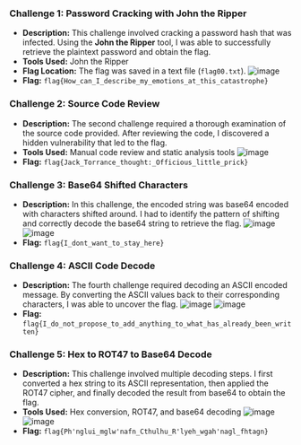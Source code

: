 ### Challenge 1: Password Cracking with John the Ripper

- **Description:** This challenge involved cracking a password hash that was infected. Using the **John the Ripper** tool, I was able to successfully retrieve the plaintext password and obtain the flag.
- **Tools Used:** John the Ripper
- **Flag Location:** The flag was saved in a text file (`flag00.txt`).
![image](https://github.com/x03ee/DeadFaceCTF-2024/blob/main/Mal-Where%20is%20My%20Mind/Mal-Where%20is%20My%20Mind%2000/flag.png)
- **Flag:** `flag{How_can_I_describe_my_emotions_at_this_catastrophe}`

### Challenge 2: Source Code Review

- **Description:** The second challenge required a thorough examination of the source code provided. After reviewing the code, I discovered a hidden vulnerability that led to the flag.
- **Tools Used:** Manual code review and static analysis tools
![image](https://github.com/x03ee/DeadFaceCTF-2024/blob/main/Mal-Where%20is%20My%20Mind/Mal-Where%20is%20My%20Mind%2001/flag.png)
- **Flag:** `flag{Jack_Torrance_thought:_Officious_little_prick}`

### Challenge 3: Base64 Shifted Characters

- **Description:** In this challenge, the encoded string was base64 encoded with characters shifted around. I had to identify the pattern of shifting and correctly decode the base64 string to retrieve the flag.
![image](https://github.com/x03ee/DeadFaceCTF-2024/blob/main/Mal-Where%20is%20My%20Mind/Mal-Where%20is%20My%20Mind%2002/solution.png)
![image](https://github.com/x03ee/DeadFaceCTF-2024/blob/main/Mal-Where%20is%20My%20Mind/Mal-Where%20is%20My%20Mind%2002/flag.png)
- **Flag:** `flag{I_dont_want_to_stay_here}`

### Challenge 4: ASCII Code Decode

- **Description:** The fourth challenge required decoding an ASCII encoded message. By converting the ASCII values back to their corresponding characters, I was able to uncover the flag.
![image](https://github.com/x03ee/DeadFaceCTF-2024/blob/main/Mal-Where%20is%20My%20Mind/Mal-Where%20is%20My%20Mind%2003/binary.png)
![image](https://github.com/x03ee/DeadFaceCTF-2024/blob/main/Mal-Where%20is%20My%20Mind/Mal-Where%20is%20My%20Mind%2003/flag.txt.png)
- **Flag:** `flag{I_do_not_propose_to_add_anything_to_what_has_already_been_written}`

### Challenge 5: Hex to ROT47 to Base64 Decode

- **Description:** This challenge involved multiple decoding steps. I first converted a hex string to its ASCII representation, then applied the ROT47 cipher, and finally decoded the result from base64 to obtain the flag.
- **Tools Used:** Hex conversion, ROT47, and base64 decoding
![image](https://github.com/x03ee/DeadFaceCTF-2024/blob/main/Mal-Where%20is%20My%20Mind/Mal-Where%20is%20My%20Mind%2004/order.png)
![image](https://github.com/x03ee/DeadFaceCTF-2024/blob/main/Mal-Where%20is%20My%20Mind/Mal-Where%20is%20My%20Mind%2004/flag.txt.png)
- **Flag:** `flag{Ph'nglui_mglw'nafn_Cthulhu_R'lyeh_wgah'nagl_fhtagn}`
